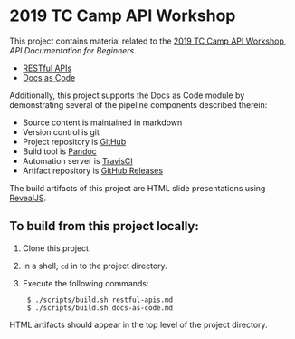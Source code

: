 # 2019 TC Camp API Workshop

This project contains material related to the [2019 TC Camp API Workshop](https://www.tccamp.org/2019/03/api-workshop-tccamp-2019/), _API Documentation for Beginners_.

- [RESTful APIs](doc/restful-apis.md)
- [Docs as Code](doc/restful-apis.md)

Additionally, this project supports the Docs as Code module by demonstrating several of the pipeline components described therein:

- Source content is maintained in markdown
- Version control is git
- Project repository is [GitHub](https://github.com/apaluya/tc-camp-api-workshop)
- Build tool is [Pandoc](https://pandoc.org/)
- Automation server is [TravisCI](https://travis-ci.org/apaluya/tc-camp-api-workshop)
- Artifact repository is [GitHub Releases](https://github.com/apaluya/tc-camp-api-workshop/releases)

The build artifacts of this project are HTML slide presentations using [RevealJS](https://github.com/hakimel/reveal.js/).

## To build from this project locally:

1. Clone this project.
2. In a shell, `cd` in to the project directory.
3. Execute the following commands:

        $ ./scripts/build.sh restful-apis.md
        $ ./scripts/build.sh docs-as-code.md

HTML artifacts should appear in the top level of the project directory.
